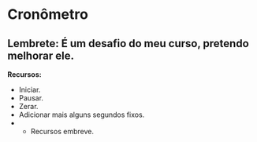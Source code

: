 # Cronômetro

## Lembrete: É um desafio do meu curso, pretendo melhorar ele.

 **Recursos:**
 - Iniciar.
 - Pausar.
 - Zerar.
 - Adicionar mais alguns segundos fixos.
 - + Recursos embreve.
